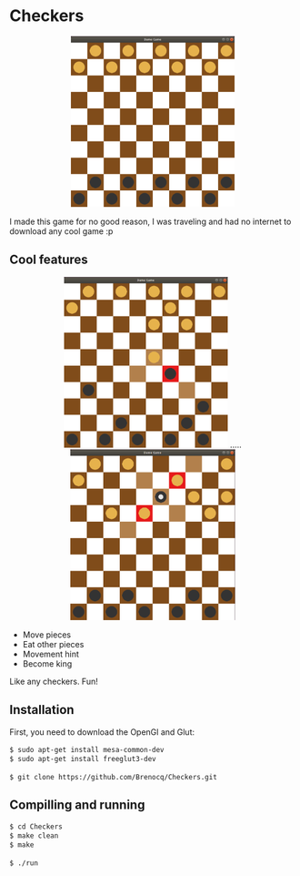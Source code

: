 # Checkers 
<p align="center">
<img src="img/Init.png" height="300">
</p>
I made this game for no good reason, I was traveling and had no internet to download any cool game :p

## Cool features
<p align="center">
<img src="img/Eat1.png" height="300">
.....
<img src="img/Eat2.png" height="300">
</p>

- Move pieces
- Eat other pieces
- Movement hint
- Become king

Like any checkers. Fun!

## Installation
First, you need to download the OpenGl and Glut:
```
$ sudo apt-get install mesa-common-dev
$ sudo apt-get install freeglut3-dev

$ git clone https://github.com/Brenocq/Checkers.git
```

## Compilling and running
```
$ cd Checkers 
$ make clean
$ make

$ ./run
```
